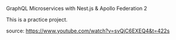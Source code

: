 GraphQL Microservices with Nest.js & Apollo Federation 2 

This is a practice project. 

source: https://www.youtube.com/watch?v=svQjC6EXEQ4&t=422s